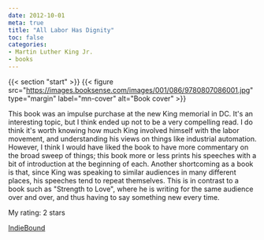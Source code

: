 ```yaml
---
date: 2012-10-01
meta: true
title: "All Labor Has Dignity"
toc: false
categories:
- Martin Luther King Jr.
- books
---
```


{{< section "start" >}}
{{< figure src="https://images.booksense.com/images/001/086/9780807086001.jpg" type="margin" label="mn-cover" alt="Book cover" >}}

This book was an impulse purchase at the new King memorial in DC. It's an interesting topic, but I think ended up not to be a very compelling read. I do think it's worth knowing how much King involved himself with the labor movement, and understanding his views on things like industrial automation. However, I think I would have liked the book to have more commentary on the broad sweep of things; this book more or less prints his speeches with a bit of introduction at the beginning of each. Another shortcoming as a book is that, since King was speaking to similar audiences in many different places, his speeches tend to repeat themselves. This is in contrast to a book such as "Strength to Love", where he is writing for the same audience over and over, and thus having to say something new every time.

My rating: 2 stars  

[IndieBound](https://www.indiebound.org/book/9780807086001)
